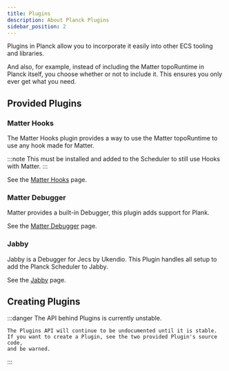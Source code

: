 ```yaml
---
title: Plugins
description: About Planck Plugins
sidebar_position: 2
---
```


Plugins in Planck allow you to incorporate it easily into other ECS tooling and libraries.

And also, for example, instead of including the Matter topoRuntime in Planck itself,
you choose whether or not to include it. This ensures you only ever get what you need.

## Provided Plugins

### Matter Hooks

The Matter Hooks plugin provides a way to use the Matter topoRuntime to use any
hook made for Matter.

:::note
This must be installed and added to the Scheduler to still use Hooks with Matter.
:::

See the [Matter Hooks](/docs/plugins/matter_hooks) page.

### Matter Debugger

Matter provides a built-in Debugger, this plugin adds support for Plank.

See the [Matter Debugger](/docs/plugins/matter_debugger) page.

### Jabby

Jabby is a Debugger for Jecs by Ukendio. This Plugin handles all setup to
add the Planck Scheduler to Jabby.

See the [Jabby](/docs/plugins/jabby) page.

## Creating Plugins

:::danger
    The API behind Plugins is currently unstable.

    The Plugins API will continue to be undocumented until it is stable.
    If you want to create a Plugin, see the two provided Plugin's source code,
    and be warned.
:::